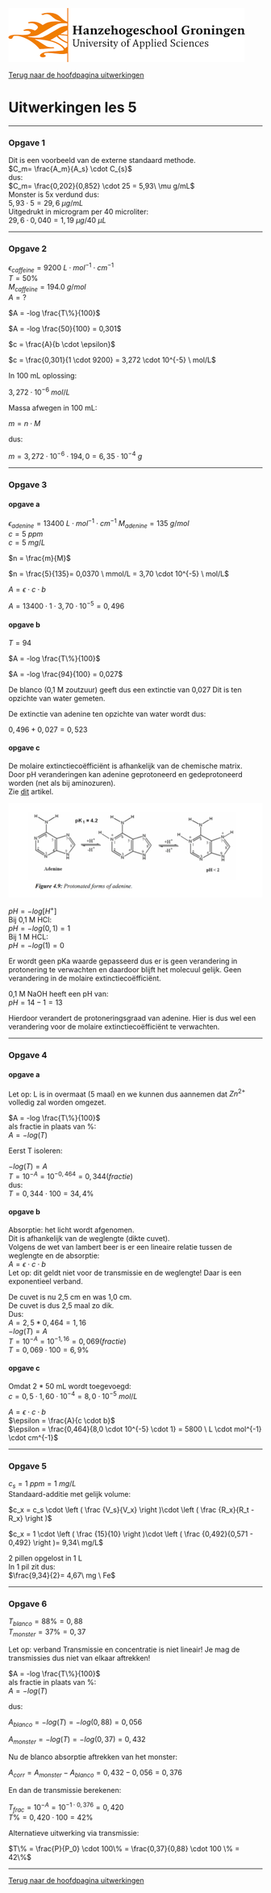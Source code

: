 ![Hanze](../../hanze/hanze.png)

[Terug naar de hoofdpagina uitwerkingen](../uitwerkingen.md)

# Uitwerkingen les 5

---

### Opgave 1

Dit is een voorbeeld van de externe standaard methode.  
$C_m= \frac{A_m}{A_s} \cdot C_{s}$  
dus:  
$C_m= \frac{0,202}{0,852} \cdot 25 = 5,93\ \mu g/mL$  
Monster is 5x verdund dus:  
$5,93 \cdot 5 = 29,6\ \mu g/mL$  
Uitgedrukt in microgram per 40 microliter:  
$29,6 \cdot 0,040 = 1,19\ \mu g/40\ \mu L$  

---

### Opgave 2

$\epsilon_{caffeine} = 9200 \ L \cdot mol^{-1} \cdot cm^{-1}$  
$T = 50\%$  
$M_{caffeïne} = 194.0 \  g/mol$  
$A = ?$  

$A = -log \frac{T\%}{100}$  

$A = -log \frac{50}{100} = 0,301$  

$c = \frac{A}{b \cdot \epsilon}$  

$c = \frac{0,301}{1 \cdot 9200} = 3,272 \cdot 10^{-5} \ mol/L$  

In 100 mL oplossing:  

$3,272 \cdot 10^{-6} \ mol/L$  

Massa afwegen in 100 mL:  

$m = n \cdot M$  

dus:  

$m = 3,272 \cdot 10^{-6} \cdot 194,0 = 6,35 \cdot 10^{-4} \ g$  

---

### Opgave 3


#### opgave a

$\epsilon_{adenine} = 13400 \ L \cdot mol^{-1} \cdot cm^{-1}$
$M_{adenine} = 135 \ g/mol$  
$c = 5 \ ppm$  
$c = 5 \ mg/L$  

$n = \frac{m}{M}$  

$n = \frac{5}{135}= 0,0370 \ mmol/L = 3,70 \cdot 10^{-5} \ mol/L$  

$A = \epsilon \cdot c \cdot b$  

$A = 13400 \cdot 1 \cdot 3,70 \cdot 10^{-5}= 0,496$  

#### opgave b

$T = 94%$  

$A = -log \frac{T\%}{100}$  

$A = -log \frac{94}{100} = 0,027$  

De blanco (0,1 M zoutzuur) geeft dus een extinctie van 0,027
Dit is ten opzichte van water gemeten.  

De extinctie van adenine ten opzichte van water wordt dus:  

$0,496 + 0,027 = 0,523$  

#### opgave c

De molaire extinctiecoëfficiënt is afhankelijk van de chemische matrix.  
Door pH veranderingen kan adenine geprotoneerd en gedeprotoneerd worden (net als bij aminozuren).  
Zie [dit](https://refubium.fu-berlin.de/bitstream/handle/fub188/8054/04_chapter4.pdf?sequence=5&isAllowed=y) artikel.  

![protonering](./pics/fig1.png)  

$pH = -log[H^+]$  
Bij 0,1 M HCl:  
$pH = -log(0,1) = 1$  
Bij 1 M HCL:  
$pH = -log(1) = 0$  

Er wordt geen pKa waarde gepasseerd dus er is geen verandering in protonering te verwachten en daardoor blijft het molecuul gelijk. Geen verandering in de molaire extinctiecoëfficiënt.  

0,1 M NaOH heeft een pH van:  
$pH = 14 - 1 = 13$  

Hierdoor verandert de protoneringsgraad van adenine. Hier is dus wel een verandering voor de molaire extinctiecoëfficiënt te verwachten.  

---

### Opgave 4


#### opgave a

Let op: L is in overmaat (5 maal) en we kunnen dus aannemen dat $Zn^{2+}$ volledig zal worden omgezet.  

$A = -log \frac{T\%}{100}$  
als fractie in plaats van %:  
$A = -log(T)$  

Eerst T isoleren:  

$-log(T) = A$  
$T = 10^{-A}= 10^{-0,464}= 0,344 (fractie)$  
dus:  
$T = 0,344 \cdot 100 = 34,4\%$  

#### opgave b

Absorptie: het licht wordt afgenomen.  
Dit is afhankelijk van de weglengte (dikte cuvet).  
Volgens de wet van lambert beer is er een lineaire relatie tussen de weglengte en de absorptie:  
$A = \epsilon \cdot c \cdot b$  
Let op: dit geldt niet voor de transmissie en de weglengte! Daar is een exponentieel verband.  

De cuvet is nu 2,5 cm en was 1,0 cm.  
De cuvet is dus 2,5 maal zo dik.  
Dus:  
$A = 2,5 * 0,464 = 1,16$  
$-log(T) = A$  
$T = 10^{-A} = 10^{-1,16} = 0,069 (fractie)$  
$T = 0,069 \cdot 100 = 6,9\%$  

#### opgave c
Omdat 2 * 50 mL wordt toegevoegd:  
$c = 0,5 \cdot 1,60 \cdot 10^{-4} = 8,0 \cdot 10^{-5}\ mol/L$  

$A = \epsilon \cdot c \cdot b$  
$\epsilon = \frac{A}{c \cdot b}$  
$\epsilon = \frac{0,464}{8,0 \cdot 10^{-5} \cdot 1} = 5800 \ L \cdot mol^{-1} \cdot cm^{-1}$  

---

### Opgave 5

$c_s = 1\ ppm = 1 \ mg/L$  
Standaard-additie met gelijk volume:  

$c_x = c_s \cdot \left ( \frac {V_s}{V_x} \right )\cdot \left ( \frac {R_x}{R_t - R_x} \right )$  

$c_x = 1 \cdot \left ( \frac {15}{10} \right )\cdot \left ( \frac {0,492}{0,571 - 0,492} \right )= 9,34\ mg/L$  

2 pillen opgelost in 1 L  
In 1 pil zit dus:  
$\frac{9,34}{2}= 4,67\ mg \ Fe$  

---

### Opgave 6

$T_{blanco} = 88\% = 0,88$  
$T_{monster} = 37\% = 0,37$  

Let op: verband Transmissie en concentratie is niet lineair! Je mag de transmissies dus niet van elkaar aftrekken!  

$A = -log \frac{T\%}{100}$  
als fractie in plaats van %:  
$A = -log(T)$  

dus:  

$A_{blanco} = -log(T) = -log(0,88) = 0,056$  

$A_{monster} = -log(T) = -log(0,37) = 0,432$  

Nu de blanco absorptie aftrekken van het monster:  

$A_{corr} = A_{monster} - A_{blanco} = 0,432-0,056 = 0,376$  

En dan de transmissie berekenen:  

$T_{frac} = 10^{-A} = 10^{-1 \cdot 0,376} = 0,420$  
$T\% = 0,420 \cdot 100 = 42\%$  

Alternatieve uitwerking via transmissie:  

$T\% = \frac{P}{P_0} \cdot 100\% = \frac{0,37}{0,88} \cdot 100 \% = 42\%$  

--- 

[Terug naar de hoofdpagina uitwerkingen](../uitwerkingen.md)

<script type="text/x-mathjax-config">
  MathJax.Hub.Config({
    tex2jax: {
      inlineMath: [ ['$','$'], ["\\(","\\)"] ],
      processEscapes: true
    }
  });
</script>
    
<script type="text/javascript"
        src="https://cdn.mathjax.org/mathjax/latest/MathJax.js?config=TeX-AMS-MML_HTMLorMML">
</script>